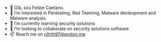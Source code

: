 - 👋 Olá, sou Felipe Caetano.
- 👀 I’m interested in Pentesting, Red Teaming, Malware devleopment and Malware analysis.
- 🌱 I’m currently learning security solutions
- 💞️ I’m looking to collaborate on security solutions software
- 📫 Reach me on n0rth97@proton.me
